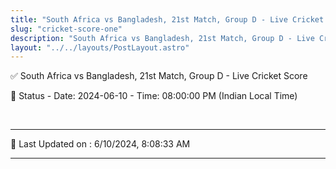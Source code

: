 ```yaml
---
title: "South Africa vs Bangladesh, 21st Match, Group D - Live Cricket Score"
slug: "cricket-score-one"
description: "South Africa vs Bangladesh, 21st Match, Group D - Live Cricket Score - Date: 2024-06-10 - Time: 08:00:00 PM (Indian Local Time)."
layout: "../../layouts/PostLayout.astro"
--- 
```


✅ South Africa vs Bangladesh, 21st Match, Group D - Live Cricket Score

📑 Status - Date: 2024-06-10 - Time: 08:00:00 PM (Indian Local Time)

<br />

***

📝 Last Updated on : 6/10/2024, 8:08:33 AM

***

